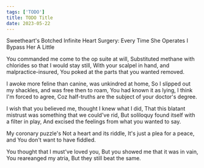```yaml
---
tags: ['TODO']
title: TODO Title
date: 2023-05-22
---
```


Sweetheart's Botched Infinite Heart Surgery: Every Time She Operates I Bypass Her A Little

You commanded me come to the op suite at will,
Substituted methane with chlorides so that I would stay still,
With your scalpel in hand, and malpractice-insured,
You poked at the parts that you wanted removed.

I awoke more feline than canine, was unkindred at home,
So I slipped out my shackles, and was free then to roam,
You had known it as lying, I think I'm forced to agree,
Coz half-truths are the subject of your doctor's degree.

I wish that you believed me, thought I knew what I did,
That this blatant mistrust was something that we could've rid,
But soliloquy found itself with a filter in play,
And excised the feelings from what you wanted to say.

My coronary puzzle's
Not a heart and its riddle,
It's just a plea for a peace, and
You don't want to have fiddled.

You thought that I must've loved you,
But you showed me that it was in vain,
You reareanged my atria,
But they still beat the same.

